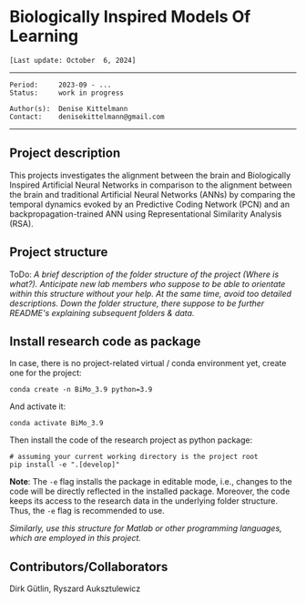# Biologically Inspired Models Of Learning

`[Last update: October  6, 2024]`

***
    Period:     2023-09 - ...
    Status:     work in progress

    Author(s):  Denise Kittelmann
    Contact:    denisekittelmann@gmail.com

***

## Project description

This projects investigates the alignment between the brain and Biologically Inspired Artificial Neural Networks in comparison to the alignment between the brain and traditional Artificial Neural Networks (ANNs) by comparing the temporal dynamics evoked by an Predictive Coding Network (PCN) and an backpropagation-trained ANN using Representational Similarity Analysis (RSA).

## Project structure

ToDo:
*A brief description of the folder structure of the project (Where is what?). Anticipate new lab members who suppose to be able to orientate within this structure without your help. At the same time, avoid too detailed descriptions. Down the folder structure, there suppose to be further README's explaining subsequent folders & data.*

## Install research code as package

In case, there is no project-related virtual / conda environment yet, create one for the project:

```shell
conda create -n BiMo_3.9 python=3.9
```

And activate it:

```shell
conda activate BiMo_3.9
```

Then install the code of the research project as python package:

```shell
# assuming your current working directory is the project root
pip install -e ".[develop]"
```

**Note**: The `-e` flag installs the package in editable mode,
i.e., changes to the code will be directly reflected in the installed package.
Moreover, the code keeps its access to the research data in the underlying folder structure.
Thus, the `-e` flag is recommended to use.


*Similarly, use this structure for Matlab or other programming languages, which are employed in this project.*


## Contributors/Collaborators

Dirk Gütlin, 
Ryszard Auksztulewicz
